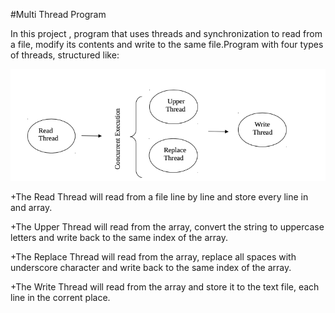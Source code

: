  #Multi Thread Program 
 
 In this project ,  program that uses threads and synchronization to read from a file, modify its contents and write to the same file.Program with four types of threads, structured like:
 
 ![Figure](/image.png)
 
+The Read Thread will read from a file line by line and store every line in and array.

+The Upper Thread will read from the array, convert the string to uppercase letters and write back
to the same index of the array.

+The Replace Thread will read from the array, replace all spaces with underscore character and
write back to the same index of the array.

+The Write Thread will read from the array and store it to the text file, each line in the corrent
place.
